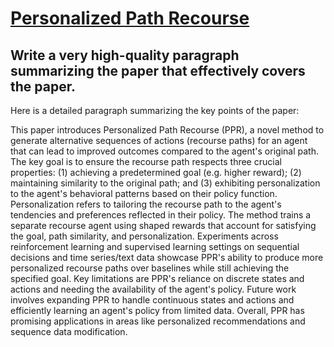 # [Personalized Path Recourse](https://arxiv.org/abs/2312.08724)

## Write a very high-quality paragraph summarizing the paper that effectively covers the paper.

 Here is a detailed paragraph summarizing the key points of the paper:

This paper introduces Personalized Path Recourse (PPR), a novel method to generate alternative sequences of actions (recourse paths) for an agent that can lead to improved outcomes compared to the agent's original path. The key goal is to ensure the recourse path respects three crucial properties: (1) achieving a predetermined goal (e.g. higher reward); (2) maintaining similarity to the original path; and (3) exhibiting personalization to the agent's behavioral patterns based on their policy function. Personalization refers to tailoring the recourse path to the agent's tendencies and preferences reflected in their policy. The method trains a separate recourse agent using shaped rewards that account for satisfying the goal, path similarity, and personalization. Experiments across reinforcement learning and supervised learning settings on sequential decisions and time series/text data showcase PPR's ability to produce more personalized recourse paths over baselines while still achieving the specified goal. Key limitations are PPR's reliance on discrete states and actions and needing the availability of the agent's policy. Future work involves expanding PPR to handle continuous states and actions and efficiently learning an agent's policy from limited data. Overall, PPR has promising applications in areas like personalized recommendations and sequence data modification.

